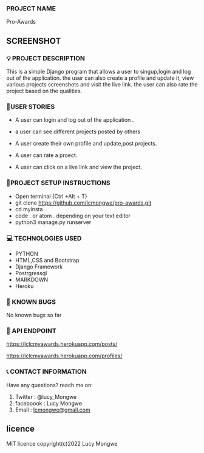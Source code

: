 ### PROJECT NAME

Pro-Awards


## SCREENSHOT

<!-- ![MYPORTFOLIO](./awapp/static/images/instscreen.png) -->

### :bulb: PROJECT DESCRIPTION

This is a simple Django program that allows a user to singup,login and log out of the application. the user can also create a profile and update it, view various projects screenshots and visit the live link. the user can also rate the project based on the qualities. 

### :pushpin:USER STORIES
- A user can login and log out of the application .
- a user can see different projects posted by others 
- A user create their own profile and update,post projects.

- A user can rate  a proect.
- A user can  click on  a live link and view the project. 

### :pushpin:PROJECT SETUP INSTRUCTIONS

- Open terminal {Ctrl +Alt + T}
- git clone https://github.com/lcmongwe/pro-awards.git
- cd myinsta
- code . or atom . depending on your text editor
- python3 manage.py runserver

### :computer: TECHNOLOGIES USED

- PYTHON
- HTML,CSS and Bootstrap
- Django Framework
- Postrgressql
- MARKDOWN
- Heroku

### :pushpin: KNOWN BUGS
No known bugs so far

### :pushpin: API ENDPOINT
https://lclcmyawards.herokuapp.com/posts/

https://lclcmyawards.herokuapp.com/profiles/


### :telephone_receiver: CONTACT INFORMATION

Have any questions? reach me on:

1. Twitter : @lucy_Mongwe
2. faceboook : Lucy Mongwe
3. Email : lcmongwe@gmail.com

## licence
MIT licence
copyright(c)2022 Lucy Mongwe
